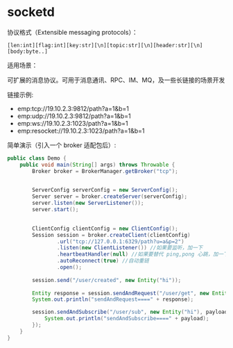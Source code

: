 # socketd

协议格式（Extensible messaging protocols）：

```
[len:int][flag:int][key:str][\n][topic:str][\n][header:str][\n][body:byte..]
```

适用场景：

可扩展的消息协议。可用于消息通讯、RPC、IM、MQ，及一些长链接的场景开发

链接示例:

* emp:tcp://19.10.2.3:9812/path?a=1&b=1
* emp:udp://19.10.2.3:9812/path?a=1&b=1
* emp:ws://19.10.2.3:1023/path?a=1&b=1
* emp:resocket://19.10.2.3:1023/path?a=1&b=1

简单演示（引入一个 broker 适配包后）:

```java
public class Demo {
    public void main(String[] args) throws Throwable {
        Broker broker = BrokerManager.getBroker("tcp");

        
        ServerConfig serverConfig = new ServerConfig();
        Server server = broker.createServer(serverConfig);
        server.listen(new ServerListener());
        server.start();

        
        ClientConfig clientConfig = new ClientConfig();
        Session session = broker.createClient(clientConfig)
                .url("tcp://127.0.0.1:6329/path?u=a&p=2")
                .listen(new ClientListener()) //如果要监听，加一下
                .heartbeatHandler(null) //如果要替代 ping,pong 心跳，加一下
                .autoReconnect(true) //自动重链
                .open();
        
        session.send("/user/created", new Entity("hi"));
        
        Entity response = session.sendAndRequest("/user/get", new Entity("hi"));
        System.out.println("sendAndRequest====" + response);

        session.sendAndSubscribe("/user/sub", new Entity("hi"), payload -> {
            System.out.println("sendAndSubscribe====" + payload);
        });
    }
}
```


